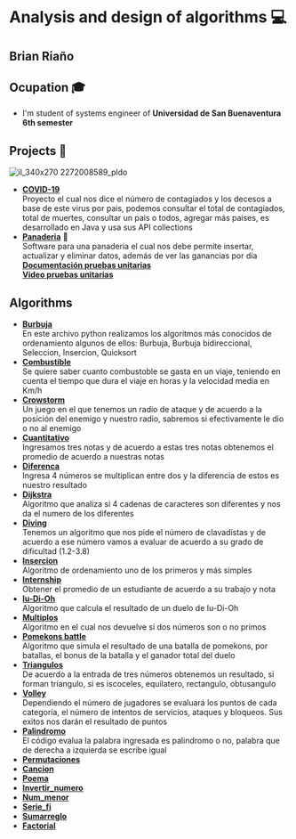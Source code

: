# Analysis and design of algorithms 💻
## Brian Riaño 
## Ocupation 🎓
- I'm student of systems engineer of **Universidad de San Buenaventura 6th semester**
## Projects 📂
![il_340x270 2272008589_pldo](https://user-images.githubusercontent.com/62998301/78147606-5e0a3680-73f9-11ea-992a-0a2d93860be4.jpg)
- [**COVID-19**](ElVirusCorona)  
Proyecto el cual nos dice el número de contagiados y los decesos a base de este virus por pais, podemos consultar el total de contagiados, total de muertes, consultar un pais o todos, agregar más paises, es desarrollado en Java y usa sus API collections  
- [**Panaderia**](Vender) 🍞  
Software para una panaderia el cual nos debe permite insertar, actualizar y eliminar datos, además de ver las ganancias por día  
 [**Documentación pruebas unitarias**](Vender/tests/Pruebas%20unitarias%20Panaderia.pdf)  
 [**Video pruebas unitarias**](https://youtu.be/bGwl2CjzVt4)
## Algorithms
- [**Burbuja**](Ejercicios/burbuja.py)  
En este archivo python realizamos los algoritmos más conocidos de ordenamiento algunos de ellos: Burbuja, Burbuja bidireccional, Seleccion, Insercion, Quicksort  
- [**Combustible**](Ejercicios/Combustible.py)  
Se quiere saber cuanto combustoble se gasta en un viaje, teniendo en cuenta el tiempo que dura el viaje en horas y la velocidad media en Km/h 
- [**Crowstorm**](Ejercicios/Crowstorm.py)  
Un juego en el que tenemos un radio de ataque y de acuerdo a la posición del enemigo y nuestro radio, sabremos si efectivamente le dio o no al enemigo
- [**Cuantitativo**](Ejercicios/cuantitativo.py)  
Ingresamos tres notas y de acuerdo a estas tres notas obtenemos el promedio de acuerdo a nuestras notas
- [**Diferenca**](Ejercicios/Diferenca.py)  
Ingresa 4 números se multiplican entre dos y la diferencia de estos es nuestro resultado
- [**Dijkstra**](Ejercicios/Dijkstra.py)  
Algoritmo que analiza si 4 cadenas de caracteres son diferentes y nos da el numero de los diferentes
- [**Diving**](Ejercicios/diving.py)  
Tenemos un algoritmo que nos pide el número de clavadistas y de acuerdo a ese número vamos a evaluar de acuerdo a su grado de dificultad (1.2-3.8)
- [**Insercion**](Ejercicios/insercion.py)  
Algoritmo de ordenamiento uno de los primeros y más simples
- [**Internship**](Ejercicios/Internship.py)  
Obtener el promedio de un estudiante de acuerdo a su trabajo y nota
- [**Iu-Di-Oh**](Ejercicios/Iu-Di-Oh.py)  
Algoritmo que calcula el resultado de un duelo de Iu-Di-Oh 
- [**Multiplos**](Ejercicios/Multiplos.py)  
Algoritmo en el cual nos devuelve si dos números son o no primos
- [**Pomekons battle**](Ejercicios/pomekons-battle.py)  
Algoritmo que simula el resultado de una batalla de pomekons, por batallas, el bonus de la batalla y el ganador total del duelo
- [**Triangulos**](Ejercicios/Triangulos.py)  
De acuerdo a la entrada de tres números obtenemos un resultado, si forman triangulo, si es iscoceles, equilatero, rectangulo, obtusangulo
- [**Volley**](Ejercicios/volley.py)  
Dependiendo el número de jugadores se evaluará los puntos de cada categoría, el número de intentos de servicios, ataques y bloqueos. Sus exitos nos darán el resultado de puntos  
- [**Palindromo**](Ejercicios/palindromo.py)  
El código evalua la palabra ingresada es palindromo o no, palabra que de derecha a izquierda se escribe igual  
- [**Permutaciones**](Ejercicios/permuta.py)  
- [**Cancion**](Ejercicios/song.py)  
- [**Poema**](Ejercicios/poem.py)  
- [**Invertir_numero**](Taller4/src/Invertir_numero/NewClass.java)  
- [**Num_menor**](Taller4/src/Num_menor/Num_menor.java)  
- [**Serie_fi**](Taller4/src/Serie_fi/Fibonacci.java)  
- [**Sumarreglo**](Taller4/src/Sumar_arreglo/SumArreglo.java)  
- [**Factorial**](Ejercicios/facto.py)  

